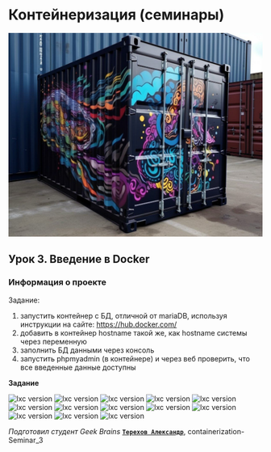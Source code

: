 # Контейнеризация (семинары)


![picture for containerization](https://github.com/DRain777/Containerization/blob/algoritm/source/super_conteiner.jpeg)

## Урок 3. Введение в Docker

### **Информация о проекте**

Задание:
1) запустить контейнер с БД, отличной от mariaDB, используя инструкции на сайте: https://hub.docker.com/
2) добавить в контейнер hostname такой же, как hostname системы через переменную
3) заполнить БД данными через консоль
4) запустить phpmyadmin (в контейнере) и через веб проверить, что все введенные данные доступны


**Задание**


![lxc version]()
![lxc version]()
![lxc version]()
![lxc version]()
![lxc version]()
![lxc version]()
![lxc version]()
![lxc version]()
![lxc version]()
![lxc version]()
![lxc version]()
![lxc version]()
![lxc version]()







*Подготовил студент Geek Brains* [**`Терехов Александр`**](https://gb.ru/users/7696463), containerization-Seminar_3

